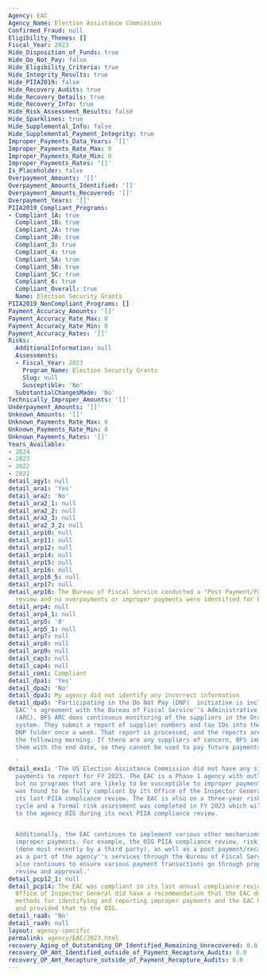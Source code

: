 ```yaml
---
Agency: EAC
Agency_Name: Election Assistance Commission
Confirmed_Fraud: null
Eligibility_Themes: []
Fiscal_Year: 2023
Hide_Disposition_of_Funds: true
Hide_Do_Not_Pay: false
Hide_Eligibility_Criteria: true
Hide_Integrity_Results: true
Hide_PIIA2019: false
Hide_Recovery_Audits: true
Hide_Recovery_Details: true
Hide_Recovery_Info: true
Hide_Risk_Assessment_Results: false
Hide_Sparklines: true
Hide_Supplemental_Info: false
Hide_Supplemental_Payment_Integrity: true
Improper_Payments_Data_Years: '[]'
Improper_Payments_Rate_Max: 0
Improper_Payments_Rate_Min: 0
Improper_Payments_Rates: '[]'
Is_Placeholder: false
Overpayment_Amounts: '[]'
Overpayment_Amounts_Identified: '[]'
Overpayment_Amounts_Recovered: '[]'
Overpayment_Years: '[]'
PIIA2019_Compliant_Programs:
- Compliant_1A: true
  Compliant_1B: true
  Compliant_2A: true
  Compliant_2B: true
  Compliant_3: true
  Compliant_4: true
  Compliant_5A: true
  Compliant_5B: true
  Compliant_5C: true
  Compliant_6: true
  Compliant_Overall: true
  Name: Election Security Grants
PIIA2019_NonCompliant_Programs: []
Payment_Accuracy_Amounts: '[]'
Payment_Accuracy_Rate_Max: 0
Payment_Accuracy_Rate_Min: 0
Payment_Accuracy_Rates: '[]'
Risks:
  AdditionalInformation: null
  Assessments:
  - Fiscal_Year: 2023
    Program_Name: Election Security Grants
    Slug: null
    Susceptible: 'No'
  SubstantialChangesMade: 'No'
Technically_Improper_Amounts: '[]'
Underpayment_Amounts: '[]'
Unknown_Amounts: '[]'
Unknown_Payments_Rate_Max: 0
Unknown_Payments_Rate_Min: 0
Unknown_Payments_Rates: '[]'
Years_Available:
- 2024
- 2023
- 2022
- 2021
detail_agy1: null
detail_ara1: 'Yes'
detail_ara2: 'No'
detail_ara2_1: null
detail_ara2_2: null
detail_ara2_3: null
detail_ara2_3_2: null
detail_arp10: null
detail_arp11: null
detail_arp12: null
detail_arp14: null
detail_arp15: null
detail_arp16: null
detail_arp16_5: null
detail_arp17: null
detail_arp18: The Bureau of Fiscal Service conducted a "Post Payment/Payment Recapture"
  review and no overpayments or improper payments were identified for FY 2023.
detail_arp4: null
detail_arp4_1: null
detail_arp5: '0'
detail_arp5_1: null
detail_arp7: null
detail_arp8: null
detail_arp9: null
detail_cap3: null
detail_cap4: null
detail_com1: Compliant
detail_dpa1: 'Yes'
detail_dpa2: 'No'
detail_dpa3: My agency did not identify any incorrect information
detail_dpa5: 'Participating in the Do Not Pay (DNP)  initiative is included in the
  EAC''s agreement with the Bureau of Fiscal Service''s Administrative Resource Center''s
  (ARC). BFS ARC does continuous monitoring of the suppliers in the Oracle financial
  system. They submit a report of supplier numbers and tax IDs into the Federal Reserve
  DNP folder once a week. That report is processed, and the reports are available
  the following morning. If there are any suppliers of concern, BFS immediately deactivates
  them with the end date, so they cannot be used to pay future payments.

  '
detail_exs1: 'The US Election Assistance Commission did not have any significant improper
  payments to report for FY 2023. The EAC is a Phase 1 agency with outlays over $10M,
  but no programs that are likely to be susceptible to improper payments. The EAC
  was found to be fully compliant by its Office of the Inspector General (OIG) in
  its last PIIA compliance review. The EAC is also on a three-year risk assessment
  cycle and a formal risk assessment was completed in FY 2023 which will be provided
  to the agency OIG during its next PIIA compliance review.


  Additionally, the EAC continues to implement various other mechanisms to prevent
  improper payments. For example, the OIG PIIA compliance review, risk assessments
  (done most recently by a third party), as well as a post payment/recapture audit
  as a part of the agency''s services through the Bureau of Fiscal Service. The EAC
  also continues to ensure various payment transactions go through proper layers of
  review and approval.'
detail_pcp12_1: null
detail_pcp14: The EAC was compliant in its last annual compliance review. The EAC
  Office of Inspector General did have a recommendation that the EAC document its
  methods for identifying and reporting improper payments and the EAC has complied
  and provided that to the OIG.
detail_raa8: 'No'
detail_raa9: null
layout: agency-specific
permalink: agency/EAC/2023.html
recovery_Aging_of_Outstanding_OP_Identified_Remaining_Unrecovered: 0.0
recovery_OP_Amt_Identified_outside_of_Payment_Recapture_Audits: 0.0
recovery_OP_Amt_Recapture_outside_of_Payment_Recapture_Audits: 0.0
---
```

